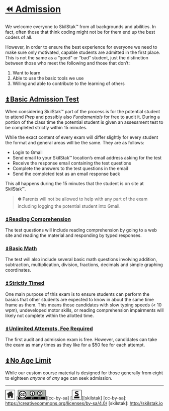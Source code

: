 # [⏪ Admission](/README.md)

We welcome everyone to SkilStak™ from all backgrounds and abilities.
In fact, often those that think coding might not be for them end up
the best coders of all. 

However, in order to ensure the best experience for everyone we
need to make sure only motivated, capable students are admitted in
the first place. This is not the same as a “good” or “bad” student,
just the distinction between those who meet the following and those
that don’t:

1. Want to learn
2. Able to use the basic tools we use
3. Willing and able to contribute to the learning of others

## [⏫ Basic Admission Test](#)

When considering SkilStak™ part of the process is for the potential
student to attend *Prep* and possibly also *Fundamentals* for free
to audit it. During a portion of the class time the potential student
is given an assessment test to be completed strictly within 15
minutes.

While the exact content of every exam will differ slightly for every
student the format and general areas will be the same. They are as
follows:

* Login to Gmail
* Send email to your SkilStak™ location’s email address asking for
  the test
* Receive the response email containing the test questions
* Complete the answers to the test questions in the email
* Send the completed test as an email response back

This all happens during the 15 minutes that the student is on site
at SkilStak™. 

> ⛔ Parents will not be allowed to help with any part of the
exam including logging the potential student into Gmail.

### [⏫ Reading Comprehension](#)

The test questions will include reading comprehension by going to
a web site and reading the material and responding by typed responses.

### [⏫ Basic Math](#)

The test will also include several basic math questions involving
addition, subtraction, multiplication, division, fractions, decimals
and simple graphing coordinates.

### [⏫ Strictly Timed](#)

One main purpose of this exam is to ensure students can perform the
basics that other students are expected to know in about the same
time frame as them. This means those candidates with slow typing
speeds (< 10 wpm), undeveloped motor skills, or reading comprehension
impairments will likely not complete within the allotted time.

### [⏫ Unlimited Attempts, Fee Required](#)

The first audit and admission exam is free. However, candidates can
take the exam as many times as they like for a $50 fee for each
attempt.

## [⏫ No Age Limit](#)

While our custom course material is designed for those generally from
eight to eighteen *anyone* of *any* age can seek admission.

---
[![home](/assets/home-bw.png)](/README.md)
[![cc-by-sa](/assets/cc-by-sa.png)][cc-by-sa]
[![skilstak](/assets/skilstak-logo-bw.png)][skilstak]
[cc-by-sa]: https://creativecommons.org/licenses/by-sa/4.0/
[skilstak]: http://skilstak.io

